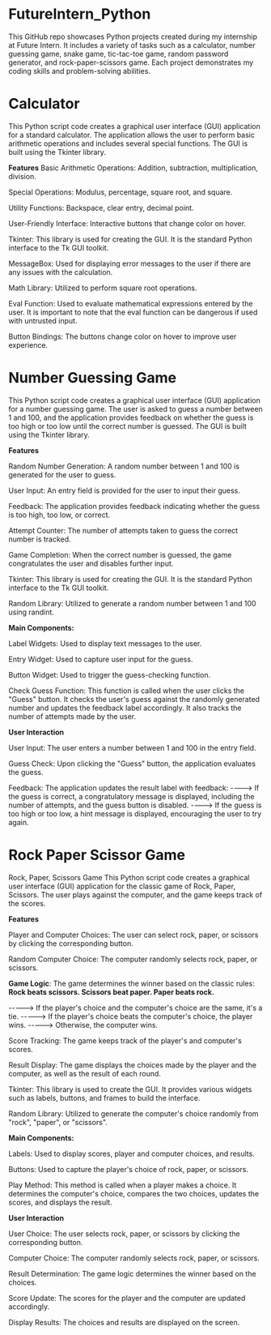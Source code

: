 # FutureIntern_Python
This GitHub repo showcases Python projects created during my internship at Future Intern. It includes a variety of tasks such as a calculator, number guessing game, snake game, tic-tac-toe game, random password generator, and rock-paper-scissors game. Each project demonstrates my coding skills and problem-solving abilities.


# Calculator

This Python script code creates a graphical user interface (GUI) application for a standard calculator. The application allows the user to perform basic arithmetic operations and includes several special functions. The GUI is built using the Tkinter library.

**Features**
Basic Arithmetic Operations: Addition, subtraction, multiplication, division.

Special Operations: Modulus, percentage, square root, and square.

Utility Functions: Backspace, clear entry, decimal point.

User-Friendly Interface: Interactive buttons that change color on hover.

Tkinter: This library is used for creating the GUI. It is the standard Python interface to the Tk GUI toolkit.

MessageBox: Used for displaying error messages to the user if there are any issues with the calculation.

Math Library: Utilized to perform square root operations.

Eval Function: Used to evaluate mathematical expressions entered by the user. It is important to note that the eval function can be dangerous if used with untrusted input.

Button Bindings: The buttons change color on hover to improve user experience.


# Number Guessing Game

This Python script code creates a graphical user interface (GUI) application for a number guessing game. The user is asked to guess a number between 1 and 100, and the application provides feedback on whether the guess is too high or too low until the correct number is guessed. The GUI is built using the Tkinter library.

**Features**

Random Number Generation: A random number between 1 and 100 is generated for the user to guess.

User Input: An entry field is provided for the user to input their guess.

Feedback: The application provides feedback indicating whether the guess is too high, too low, or correct.

Attempt Counter: The number of attempts taken to guess the correct number is tracked.

Game Completion: When the correct number is guessed, the game congratulates the user and disables further input.

Tkinter: This library is used for creating the GUI. It is the standard Python interface to the Tk GUI toolkit.

Random Library: Utilized to generate a random number between 1 and 100 using randint.

**Main Components:**

Label Widgets: Used to display text messages to the user.

Entry Widget: Used to capture user input for the guess.

Button Widget: Used to trigger the guess-checking function.

Check Guess Function: This function is called when the user clicks the "Guess" button. It checks the user's guess against the randomly generated number and updates the feedback label accordingly. It also tracks the number of attempts made by the user.

**User Interaction**

User Input: The user enters a number between 1 and 100 in the entry field.

Guess Check: Upon clicking the "Guess" button, the application evaluates the guess.

Feedback: The application updates the result label with feedback:
----> If the guess is correct, a congratulatory message is displayed, including the number of attempts, and the guess button is disabled.
----> If the guess is too high or too low, a hint message is displayed, encouraging the user to try again.



# Rock Paper Scissor Game

Rock, Paper, Scissors Game
This Python script code creates a graphical user interface (GUI) application for the classic game of Rock, Paper, Scissors. The user plays against the computer, and the game keeps track of the scores.

**Features**

Player and Computer Choices: The user can select rock, paper, or scissors by clicking the corresponding button.

Random Computer Choice: The computer randomly selects rock, paper, or scissors.

**Game Logic**: The game determines the winner based on the classic rules:
**Rock beats scissors.
Scissors beat paper.
Paper beats rock.**

-----> If the player's choice and the computer's choice are the same, it's a tie.
-----> If the player's choice beats the computer's choice, the player wins.
-----> Otherwise, the computer wins.


Score Tracking: The game keeps track of the player's and computer's scores.

Result Display: The game displays the choices made by the player and the computer, as well as the result of each round.

Tkinter: This library is used to create the GUI. It provides various widgets such as labels, buttons, and frames to build the interface.

Random Library: Utilized to generate the computer's choice randomly from "rock", "paper", or "scissors".

**Main Components:**

Labels: Used to display scores, player and computer choices, and results.

Buttons: Used to capture the player's choice of rock, paper, or scissors.

Play Method: This method is called when a player makes a choice. It determines the computer's choice, compares the two choices, updates the scores, and displays the result.


**User Interaction**

User Choice: The user selects rock, paper, or scissors by clicking the corresponding button.

Computer Choice: The computer randomly selects rock, paper, or scissors.

Result Determination: The game logic determines the winner based on the choices.

Score Update: The scores for the player and the computer are updated accordingly.

Display Results: The choices and results are displayed on the screen.
